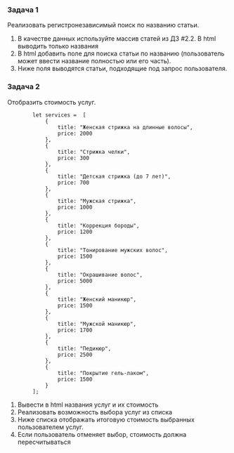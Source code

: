 ### Задача 1
Реализовать регистронезависимый поиск по названию статьи.
1. В качестве данных используйте массив статей из ДЗ #2.2. В html выводить только названия
2. В html добавить поле для поиска статьи по названию 
 (пользователь может ввести название полностью или его часть).
4. Ниже поля выводятся статьи, подходящие под запрос пользователя.


### Задача 2
Отобразить стоимость услуг.


            let services =  [
                {
                    title: "Женская стрижка на длинные волосы",
                    price: 2000
                },
                {
                    title: "Стрижка челки",
                    price: 300
                },
                {
                    title: "Детская стрижка (до 7 лет)",
                    price: 700
                },
                {
                    title: "Мужская стрижка",
                    price: 1000
                },
                {
                    title: "Коррекция бороды",
                    price: 1200
                },
                {
                    title: "Тонирование мужских волос",
                    price: 1500
                },
                {
                    title: "Окрашивание волос",
                    price: 5000
                },
                {
                    title: "Женский маникюр",
                    price: 1500
                },
                {
                    title: "Мужской маникюр",
                    price: 1700
                },
                {
                    title: "Педикюр",
                    price: 2500
                },
                {
                    title: "Покрытие гель-лаком",
                    price: 1500
                }
            ];


1) Вывести в html названия услуг и их стоимость
2) Реализовать возможность выбора услуг из списка
3) Ниже списка отображать итоговую стоимость выбранных пользователем услуг.
4) Если пользователь отменяет выбор, стоимость должна пересчитываться 